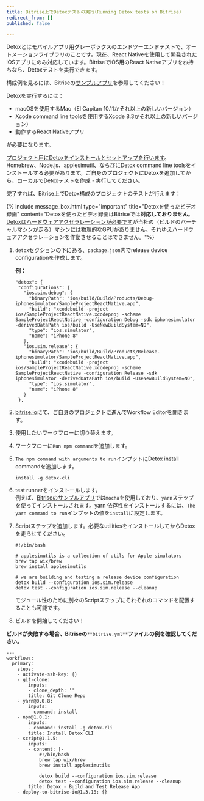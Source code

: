```yaml
---
title: Bitrise上でDetoxテストの実行(Running Detox tests on Bitrise)
redirect_from: []
published: false

---
```

Detoxとはモバイルアプリ用グレーボックスのエンドツーエンドテストで、オートメーションライブラリのことです。現在、React Nativeを使用して開発されたiOSアプリにのみ対応しています。BitriseでiOS用のReact Nativeアプリをお持ちなら、Detoxテストを実行できます。

構成例を見るには、Bitriseの[サンプルアプリ](https://github.com/bitrise-samples/sample-project-react-native)を参照してください！

Detoxを実行するには：

* macOSを使用するMac（El Capitan 10.11かそれ以上の新しいバージョン）
* Xcode command line toolsを使用するXcode 8.3かそれ以上の新しいバージョン）
* 動作するReact Nativeアプリ

が必要になります。

[プロジェクト用にDetoxをインストールとセットアップを行います](https://github.com/wix/detox/blob/master/docs/Introduction.GettingStarted.md#getting-started)。Homebrew、Node.js、applesimutil、ならびにDetox command line toolsをインストールする必要があります。ご自身のプロジェクトにDetoxを追加してから、ローカルでDetoxテストを作成・実行してください。

完了すれば、Bitrise上でDetox構成のプロジェクトのテストが行えます：

{% include message_box.html type="important" title="Detoxを使ったビデオ録画" content="Detoxを使ったビデオ録画はBitriseでは**対応しておりません**。[Detoxはハードウェアアクセラレーションが必要です](https://github.com/wix/Detox/blob/master/docs/APIRef.Artifacts.md#video-recording-issues-on-ci)が当社の（ビルドのバーチャルマシンが走る）マシンには物理的なGPUがありません。それゆえハードウェアアクセラレーションを作動させることはできません。"%}

1. `detox`セクションの下にある、`package.json`内でrelease device configurationを作成します。

   **例：**

       "detox": {
        "configurations": {
          "ios.sim.debug": {
            "binaryPath": "ios/build/Build/Products/Debug-iphonesimulator/SampleProjectReactNative.app",
            "build": "xcodebuild -project ios/SampleProjectReactNative.xcodeproj -scheme SampleProjectReactNative -configuration Debug -sdk iphonesimulator -derivedDataPath ios/build -UseNewBuildSystem=NO",
            "type": "ios.simulator",
            "name": "iPhone 8"
          },
          "ios.sim.release": {
            "binaryPath": "ios/build/Build/Products/Release-iphonesimulator/SampleProjectReactNative.app",
            "build": "xcodebuild -project ios/SampleProjectReactNative.xcodeproj -scheme SampleProjectReactNative -configuration Release -sdk iphonesimulator -derivedDataPath ios/build -UseNewBuildSystem=NO",
            "type": "ios.simulator",
            "name": "iPhone 8"
          }
        },
2. [bitrise.io](https://app.bitrise.io/)にて、ご自身のプロジェクトに進んでWorkflow Editorを開きます。
3. 使用したいワークフローに切り替えます。
4. ワークフローに`Run npm command`を追加します。
5. `The npm command with arguments to run`インプットにDetox install commandを追加します。

       install -g detox-cli
6. test runnerをインストールします。  
   例えば、[Bitriseのサンプルアプリ](https://github.com/bitrise-samples/sample-project-react-native)では`mocha`を使用しており、`yarn`ステップを使ってインストールされます。yarn 依存性をインストールするには、`The yarn command to run`インプットの値を`install`に設定します。
7. Scriptステップを追加します。必要なutilitiesをインストールしてからDetoxを走らせてください。

       #!/bin/bash
       
       # applesimutils is a collection of utils for Apple simulators
       brew tap wix/brew
       brew install applesimutils
       
       # we are building and testing a release device configuration
       detox build --configuration ios.sim.release
       detox test --configuration ios.sim.release --cleanup

   モジュール性のために別々のScriptステップにそれぞれのコマンドを配置することも可能です。
8. ビルドを開始してください！

**ビルドが失敗する場合、Bitriseの**`**bitrise.yml**`**ファイルの例を確認してください。**

    ---
    workflows:
      primary:
        steps:
        - activate-ssh-key: {}
        - git-clone:
            inputs:
            - clone_depth: ''
            title: Git Clone Repo
        - yarn@0.0.8:
            inputs:
            - command: install
        - npm@1.0.1:
            inputs:
            - command: install -g detox-cli
            title: Install Detox CLI
        - script@1.1.5:
            inputs:
            - content: |-
                #!/bin/bash
                brew tap wix/brew
                brew install applesimutils
                
                detox build --configuration ios.sim.release
                detox test --configuration ios.sim.release --cleanup
            title: Detox - Build and Test Release App
        - deploy-to-bitrise-io@1.3.18: {}